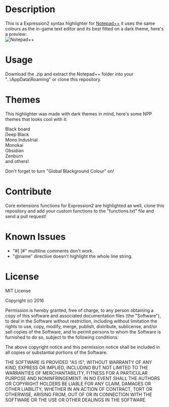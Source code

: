 # Description
This is a Expression2 syntax highlighter for [Notepad++](https://notepad-plus-plus.org/) it uses the same colours as the in-game text editor and its best fitted on a dark theme, here's a preview:<br />
![Notepad++](http://i.imgur.com/AH2MuCz.png)

# Usage
Download the .zip and extract the Notepad++ folder into your "..\AppData\Roaming\" or clone this repository.

# Themes
This highlighter was made with dark themes in mind, here's some NPP themes that looks cool with it:

Black board<br />
Deep Black<br />
Mono Industrial<br />
Monokai<br />
Obsidian<br />
Zenburn<br />
and others!

Don't forget to turn "Global Blackground Colour" on!

# Contribute
Core extensions functions for Expression2 are highlighted as well, clone this repository and add your custom functions to the "functions.txt" file and send a pull request!

# Known Issues
- "#[ ]#" multiline comments don't work.
- "@name" directive doesn't highlight the whole line string.

# License

MIT License

Copyright (c) 2016 

Permission is hereby granted, free of charge, to any person obtaining a copy
of this software and associated documentation files (the "Software"), to deal
in the Software without restriction, including without limitation the rights
to use, copy, modify, merge, publish, distribute, sublicense, and/or sell
copies of the Software, and to permit persons to whom the Software is
furnished to do so, subject to the following conditions:

The above copyright notice and this permission notice shall be included in all
copies or substantial portions of the Software.

THE SOFTWARE IS PROVIDED "AS IS", WITHOUT WARRANTY OF ANY KIND, EXPRESS OR
IMPLIED, INCLUDING BUT NOT LIMITED TO THE WARRANTIES OF MERCHANTABILITY,
FITNESS FOR A PARTICULAR PURPOSE AND NONINFRINGEMENT. IN NO EVENT SHALL THE
AUTHORS OR COPYRIGHT HOLDERS BE LIABLE FOR ANY CLAIM, DAMAGES OR OTHER
LIABILITY, WHETHER IN AN ACTION OF CONTRACT, TORT OR OTHERWISE, ARISING FROM,
OUT OF OR IN CONNECTION WITH THE SOFTWARE OR THE USE OR OTHER DEALINGS IN THE
SOFTWARE.
